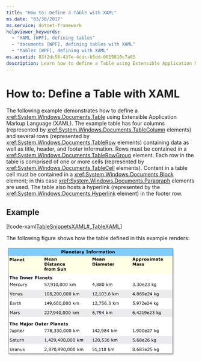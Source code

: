 ```yaml
---
title: "How to: Define a Table with XAML"
ms.date: "03/30/2017"
ms.service: dotnet-framework
helpviewer_keywords:
  - "XAML [WPF], defining tables"
  - "documents [WPF], defining tables with XAML"
  - "tables [WPF], defining with XAML"
ms.assetid: 83f2dc58-437e-4cdc-b5dd-0019810c7a85
description: Learn how to define a Table using Extensible Application Markup Language (XAML), with an example rendering.
---
```

# How to: Define a Table with XAML

The following example demonstrates how to define a <xref:System.Windows.Documents.Table> using Extensible Application Markup Language (XAML).  The example table has four columns (represented by <xref:System.Windows.Documents.TableColumn> elements) and several rows (represented by <xref:System.Windows.Documents.TableRow> elements) containing data as well as title, header, and footer information.  Rows must be contained in a <xref:System.Windows.Documents.TableRowGroup> element.  Each row in the table is comprised of one or more cells (represented by <xref:System.Windows.Documents.TableCell> elements).  Content in a table cell must be contained in a <xref:System.Windows.Documents.Block> element; in this case <xref:System.Windows.Documents.Paragraph> elements are used.  The table also hosts a hyperlink (represented by the <xref:System.Windows.Documents.Hyperlink> element) in the footer row.

## Example

[!code-xaml[TableSnippetsXAML#_TableXAML](~/samples/snippets/csharp/VS_Snippets_Wpf/TableSnippetsXAML/CS/Window1.xaml#_tablexaml)]

The following figure shows how the table defined in this example renders:

![Screenshot of a table defined with XAML.](./media/how-to-define-a-table-with-xaml/planetary-information-xaml-table.png)
